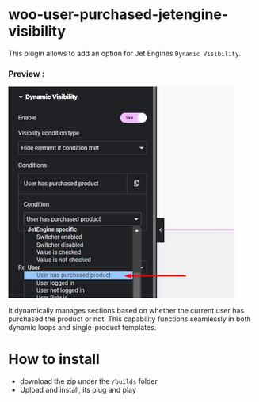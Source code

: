 # woo-user-purchased-jetengine-visibility

This plugin allows to add an option for Jet Engines `Dynamic Visibility`.

### Preview : 
![Preview](src/preview.png)

It dynamically manages sections based on whether the current user has purchased the product or not. This capability functions seamlessly in both dynamic loops and single-product templates.

# How to install 
- download the zip under the `/builds` folder
- Upload and install, its plug and play